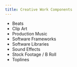 ```yaml
---
title: Creative Work Components
---
```


- Beats
- Clip Art
- Production Music
- Software Frameworks
- Software Libraries
- Sound Effects
- Stock Footage / B Roll
- Toplines
